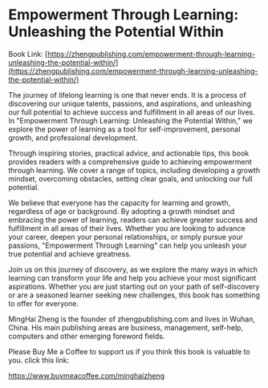 # Empowerment Through Learning: Unleashing the Potential Within

Book Link: [https://zhengpublishing.com/empowerment-through-learning-unleashing-the-potential-within/](https://zhengpublishing.com/empowerment-through-learning-unleashing-the-potential-within/)

The journey of lifelong learning is one that never ends. It is a process of discovering our unique talents, passions, and aspirations, and unleashing our full potential to achieve success and fulfillment in all areas of our lives. In "Empowerment Through Learning: Unleashing the Potential Within," we explore the power of learning as a tool for self-improvement, personal growth, and professional development.

Through inspiring stories, practical advice, and actionable tips, this book provides readers with a comprehensive guide to achieving empowerment through learning. We cover a range of topics, including developing a growth mindset, overcoming obstacles, setting clear goals, and unlocking our full potential.

We believe that everyone has the capacity for learning and growth, regardless of age or background. By adopting a growth mindset and embracing the power of learning, readers can achieve greater success and fulfillment in all areas of their lives. Whether you are looking to advance your career, deepen your personal relationships, or simply pursue your passions, "Empowerment Through Learning" can help you unleash your true potential and achieve greatness.

Join us on this journey of discovery, as we explore the many ways in which learning can transform your life and help you achieve your most significant aspirations. Whether you are just starting out on your path of self-discovery or are a seasoned learner seeking new challenges, this book has something to offer for everyone.

MingHai Zheng is the founder of zhengpublishing.com and lives in Wuhan, China. His main publishing areas are business, management, self-help, computers and other emerging foreword fields.

Please Buy Me a Coffee to support us if you think this book is valuable to you. click this link:

https://www.buymeacoffee.com/minghaizheng
